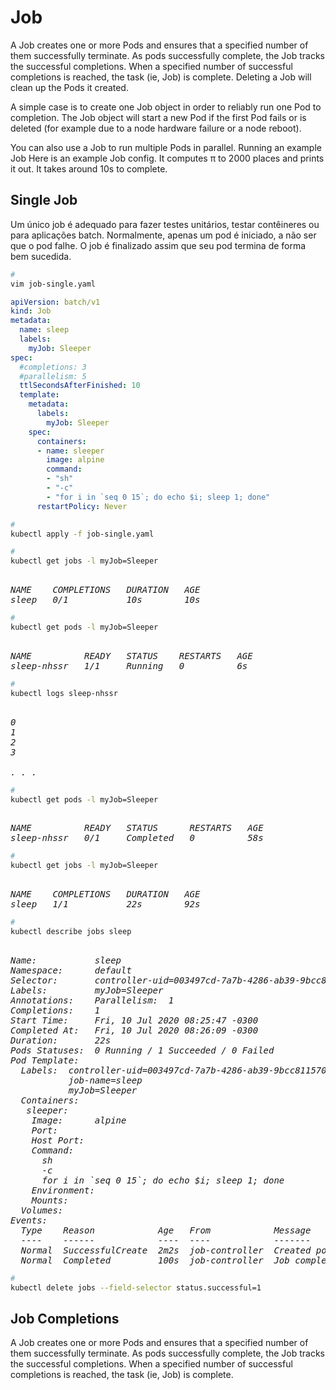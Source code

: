 # Job

A Job creates one or more Pods and ensures that a specified number of them successfully terminate. As pods successfully complete, the Job tracks the successful completions. When a specified number of successful completions is reached, the task (ie, Job) is complete. Deleting a Job will clean up the Pods it created.

A simple case is to create one Job object in order to reliably run one Pod to completion. The Job object will start a new Pod if the first Pod fails or is deleted (for example due to a node hardware failure or a node reboot).

You can also use a Job to run multiple Pods in parallel.
Running an example Job
Here is an example Job config. It computes π to 2000 places and prints it out. It takes around 10s to complete.

<!-- https://kubernetes.io/docs/concepts/workloads/controllers/job/ -->



## Single Job

Um único job é adequado para fazer testes unitários, testar contêineres ou para aplicações batch.
Normalmente, apenas um pod é iniciado, a não ser que o pod falhe.
O job é finalizado assim que seu pod termina de forma bem sucedida.


```bash
# 
vim job-single.yaml
```



```yaml
apiVersion: batch/v1
kind: Job
metadata:
  name: sleep
  labels:
    myJob: Sleeper
spec:
  #completions: 3
  #parallelism: 5
  ttlSecondsAfterFinished: 10
  template:
    metadata:
      labels:
        myJob: Sleeper
    spec:
      containers:
      - name: sleeper
        image: alpine
        command:
        - "sh"
        - "-c"
        - "for i in `seq 0 15`; do echo $i; sleep 1; done"
      restartPolicy: Never
```



```bash
# 
kubectl apply -f job-single.yaml
```



```bash
# 
kubectl get jobs -l myJob=Sleeper
```

<pre><i>
NAME    COMPLETIONS   DURATION   AGE
sleep   0/1           10s        10s
</i></pre>



```bash
# 
kubectl get pods -l myJob=Sleeper
```

<pre><i>
NAME          READY   STATUS    RESTARTS   AGE
sleep-nhssr   1/1     Running   0          6s
</i></pre>



```bash
# 
kubectl logs sleep-nhssr
```


<pre><i>
0
1
2
3

. . .
</i></pre>



```bash
# 
kubectl get pods -l myJob=Sleeper
```

<pre><i>
NAME          READY   STATUS      RESTARTS   AGE
sleep-nhssr   0/1     Completed   0          58s
</i></pre>



```bash
# 
kubectl get jobs -l myJob=Sleeper
```

<pre><i>
NAME    COMPLETIONS   DURATION   AGE
sleep   1/1           22s        92s
</i></pre>



```bash
# 
kubectl describe jobs sleep
```

<pre><i>
Name:           sleep
Namespace:      default
Selector:       controller-uid=003497cd-7a7b-4286-ab39-9bcc8115703d
Labels:         myJob=Sleeper
Annotations:    Parallelism:  1
Completions:    1
Start Time:     Fri, 10 Jul 2020 08:25:47 -0300
Completed At:   Fri, 10 Jul 2020 08:26:09 -0300
Duration:       22s
Pods Statuses:  0 Running / 1 Succeeded / 0 Failed
Pod Template:
  Labels:  controller-uid=003497cd-7a7b-4286-ab39-9bcc8115703d
           job-name=sleep
           myJob=Sleeper
  Containers:
   sleeper:
    Image:      alpine
    Port:       <none>
    Host Port:  <none>
    Command:
      sh
      -c
      for i in `seq 0 15`; do echo $i; sleep 1; done
    Environment:  <none>
    Mounts:       <none>
  Volumes:        <none>
Events:
  Type    Reason            Age   From            Message
  ----    ------            ----  ----            -------
  Normal  SuccessfulCreate  2m2s  job-controller  Created pod: sleep-nhssr
  Normal  Completed         100s  job-controller  Job completed
</i></pre>



```bash
# 
kubectl delete jobs --field-selector status.successful=1
```



## Job Completions

A Job creates one or more Pods and ensures that a specified number of them successfully terminate. As pods successfully complete, the Job tracks the successful completions. When a specified number of successful completions is reached, the task (ie, Job) is complete.



